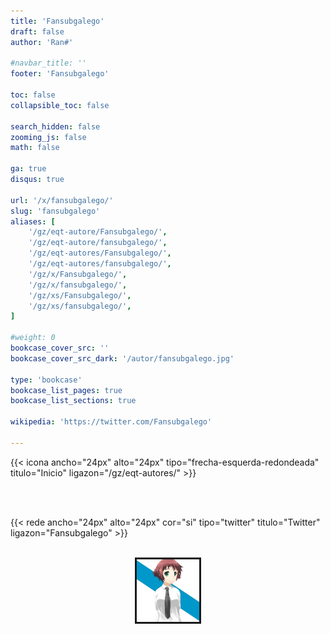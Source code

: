```yaml
---
title: 'Fansubgalego'
draft: false
author: 'Ran#'

#navbar_title: ''
footer: 'Fansubgalego'

toc: false
collapsible_toc: false

search_hidden: false
zooming_js: false
math: false

ga: true
disqus: true

url: '/x/fansubgalego/'
slug: 'fansubgalego'
aliases: [
    '/gz/eqt-autore/Fansubgalego/',
    '/gz/eqt-autore/fansubgalego/',
    '/gz/eqt-autores/Fansubgalego/',
    '/gz/eqt-autores/fansubgalego/',
    '/gz/x/Fansubgalego/',
    '/gz/x/fansubgalego/',
    '/gz/xs/Fansubgalego/',
    '/gz/xs/fansubgalego/',
]

#weight: 0
bookcase_cover_src: ''
bookcase_cover_src_dark: '/autor/fansubgalego.jpg'

type: 'bookcase'
bookcase_list_pages: true
bookcase_list_sections: true

wikipedia: 'https://twitter.com/Fansubgalego'

---
```


{{< icona ancho="24px" alto="24px" tipo="frecha-esquerda-redondeada" titulo="Inicio" ligazon="/gz/eqt-autores/" >}}

<br>
<br>

{{< rede ancho="24px" alto="24px" cor="si" tipo="twitter" titulo="Twitter" ligazon="Fansubgalego" >}}

<br>

<div style="text-align: center">
<img style="border: 3px solid currentColor" height=100 title="Fansubgalego" alt="Fansubgalego" src="/autor/fansubgalego.jpg">
</div>

<br>
